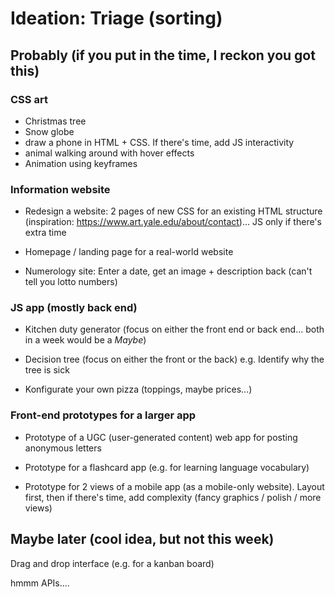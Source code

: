 # Ideation: Triage (sorting)

## Probably (if you put in the time, I reckon you got this)

### CSS art

- Christmas tree
- Snow globe
- draw a phone in HTML + CSS. If there's time, add JS interactivity
- animal walking around with hover effects
- Animation using keyframes

### Information website

- Redesign a website: 2 pages of new CSS for an existing HTML structure (inspiration: https://www.art.yale.edu/about/contact)... JS only if there's extra time

- Homepage / landing page for a real-world website

- Numerology site: Enter a date, get an image + description back (can't tell you lotto numbers)

### JS app (mostly back end)

- Kitchen duty generator (focus on either the front end or back end... both in a week would be a _Maybe_)

- Decision tree (focus on either the front or the back) e.g. Identify why the tree is sick

- Konfigurate your own pizza (toppings, maybe prices...)

### Front-end prototypes for a larger app

- Prototype of a UGC (user-generated content) web app for posting anonymous letters

- Prototype for a flashcard app (e.g. for learning language vocabulary)

- Prototype for 2 views of a mobile app (as a mobile-only website). Layout first, then if there's time, add complexity (fancy graphics / polish / more views)


## Maybe later (cool idea, but not this week)

Drag and drop interface (e.g. for a kanban board)

hmmm APIs.... 